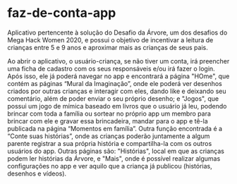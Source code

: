 # faz-de-conta-app
Aplicativo pertencente à solução do Desafio da Árvore, um dos desafios do Mega Hack Women 2020, e possui o objetivo de incentivar a leitura de crianças entre 5 e 9 anos e aproximar mais as crianças de seus pais.

Ao abrir o aplicativo, o usuário-criança, se não tiver um conta, irá preencher uma ficha de cadastro com os seus responsáveis e/ou irá fazer o login. Após isso, ele já poderá navegar no app e encontrará a página "HOme", que contém as páginas “Mural da Imaginação”, onde ele poderá ver desenhos criados por outras crianças e interagir com eles, dando like e deixando seu comentário, além de poder enviar o seu próprio desenho; e "Jogos", que possui um jogo de mímica baseado em livros que o usuário já leu, podendo brincar com toda a família ou sortear no próprio app um membro para brincar com ele e gravar essa brincadeira, mandar para o app e tê-la publicada na página “Momentos em família”. Outra função encontrada é a “Conte suas histórias”, onde as crianças poderão juntamente a algum parente registrar a sua própria história e compartilha-la com os outros usuários do app. Outras páginas são: "Histórias", local em que as crianças podem ler histórias da Árvore, e "Mais", onde é possível realizar algumas configurações no app e ver aquilo que a criança já publicou (histórias, desenhos e vídeos).
